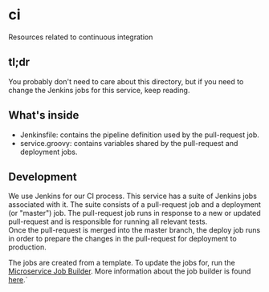 # ci
Resources related to continuous integration

## tl;dr

You probably don't need to care about this directory, but if you need to 
change the Jenkins jobs for this service, keep reading. 

## What's inside

* Jenkinsfile: contains the pipeline definition used by the pull-request job.
* service.groovy: contains variables shared by the pull-request and deployment jobs.

## Development

We use Jenkins for our CI process.  This service has a suite of Jenkins 
jobs associated with it.  The suite consists of a pull-request job and a 
deployment (or "master") job.  The pull-request job runs in response to a new 
or updated pull-request and is responsible for running all relevant tests.  
Once the pull-request is merged into the master branch, the deploy job runs 
in order to prepare the changes in the pull-request for deployment to production.

The jobs are created from a template. To update the jobs for, run the 
[Microservice Job Builder](http://jenkins.zing.zenoss.eng/job/job_create/parambuild/?service=zing-hdfs).
More information about the job builder is found 
[here](https://github.com/zenoss/zing-ci/blob/master/jenkins-job-builder/README.md).`

